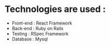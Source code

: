 # Technologies are used :
  - Front-end : React Framework
  - Back-end : Ruby on Rails
  - Testing : RSpec Framework
  - Database : Mysql